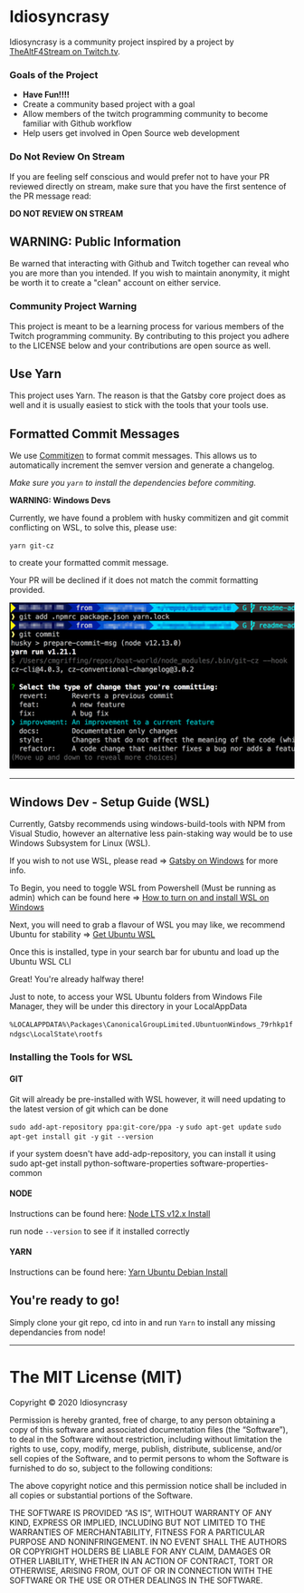 # Idiosyncrasy

Idiosyncrasy is a community project inspired by a project by [TheAltF4Stream on Twitch.tv](https://www.twitch.tv/thealtf4stream).

### Goals of the Project

- **Have Fun!!!!**
- Create a community based project with a goal
- Allow members of the twitch programming community to become familiar with Github workflow
- Help users get involved in Open Source web development

### Do Not Review On Stream

If you are feeling self conscious and would prefer not to have your PR reviewed directly on stream, make sure that you have the first sentence of the PR message read:

**DO NOT REVIEW ON STREAM**

## WARNING: Public Information

Be warned that interacting with Github and Twitch together can reveal who you are more than you intended. If you wish to maintain anonymity, it might be worth it to create a "clean" account on either service.

### Community Project Warning

This project is meant to be a learning process for various members of the Twitch programming community. By contributing to this project you adhere to the LICENSE below and your contributions are open source as well.

## Use Yarn

This project uses Yarn. The reason is that the Gatsby core project does as well and it is usually easiest to stick with the tools that your tools use.

## Formatted Commit Messages

We use [Commitizen](http://commitizen.github.io/cz-cli/) to format commit messages. This allows us to automatically increment the semver version and generate a changelog.

_Make sure you `yarn` to install the dependencies before commiting._

**WARNING: Windows Devs**

Currently, we have found a problem with husky commitizen and git commit conflicting on WSL, to solve this, please use:

`yarn git-cz` 

to create your formatted commit message.

Your PR will be declined if it does not match the commit formatting provided.

![](./readme-assets/commitizen.png)

---
## Windows Dev - Setup Guide (WSL)
Currently, Gatsby recommends using windows-build-tools with NPM from Visual Studio, however an alternative less pain-staking way would be to use Windows Subsystem for Linux (WSL).

If you wish to not use WSL, please read => [Gatsby on Windows](https://www.gatsbyjs.org/docs/gatsby-on-windows/) for more info.

To Begin, you need to toggle WSL from Powershell (Must be running as admin) which can be found here => [How to turn on and install WSL on Windows](https://docs.microsoft.com/en-us/windows/wsl/install-win10)

Next, you will need to grab a flavour of WSL you may like, we recommend Ubuntu for stability => [Get Ubuntu WSL](https://www.microsoft.com/en-us/p/ubuntu/9nblggh4msv6?activetab=pivot:overviewtab)

Once this is installed, type in your search bar for ubuntu and load up the Ubuntu WSL CLI

Great! You're already halfway there! 

Just to note, to access your WSL Ubuntu folders from Windows File Manager, they will be under this directory in your LocalAppData

`%LOCALAPPDATA%\Packages\CanonicalGroupLimited.UbuntuonWindows_79rhkp1fndgsc\LocalState\rootfs` 

### Installing the Tools for WSL
#### GIT
Git will already be pre-installed with WSL however, it will need updating to the latest version of git which can be done 

`sudo add-apt-repository ppa:git-core/ppa -y`
`sudo apt-get update`
`sudo apt-get install git -y`
`git --version`

if your system doesn't have add-adp-repository, you can install it using
sudo apt-get install python-software-properties software-properties-common

#### NODE

Instructions can be found here: [Node LTS v12.x Install](https://computingforgeeks.com/how-to-install-nodejs-on-ubuntu-debian-linux-mint/)

run node `--version` to see if it installed correctly

#### YARN

Instructions can be found here: [Yarn Ubuntu Debian Install](https://classic.yarnpkg.com/en/docs/install/#debian-stable)

## You're ready to go!
Simply clone your git repo, cd into in and run `Yarn` to install any missing dependancies from node!
 
---

# The MIT License (MIT)

Copyright © 2020 Idiosyncrasy

Permission is hereby granted, free of charge, to any person
obtaining a copy of this software and associated documentation
files (the “Software”), to deal in the Software without
restriction, including without limitation the rights to use,
copy, modify, merge, publish, distribute, sublicense, and/or sell
copies of the Software, and to permit persons to whom the
Software is furnished to do so, subject to the following
conditions:

The above copyright notice and this permission notice shall be
included in all copies or substantial portions of the Software.

THE SOFTWARE IS PROVIDED “AS IS”, WITHOUT WARRANTY OF ANY KIND,
EXPRESS OR IMPLIED, INCLUDING BUT NOT LIMITED TO THE WARRANTIES
OF MERCHANTABILITY, FITNESS FOR A PARTICULAR PURPOSE AND
NONINFRINGEMENT. IN NO EVENT SHALL THE AUTHORS OR COPYRIGHT
HOLDERS BE LIABLE FOR ANY CLAIM, DAMAGES OR OTHER LIABILITY,
WHETHER IN AN ACTION OF CONTRACT, TORT OR OTHERWISE, ARISING
FROM, OUT OF OR IN CONNECTION WITH THE SOFTWARE OR THE USE OR
OTHER DEALINGS IN THE SOFTWARE.

